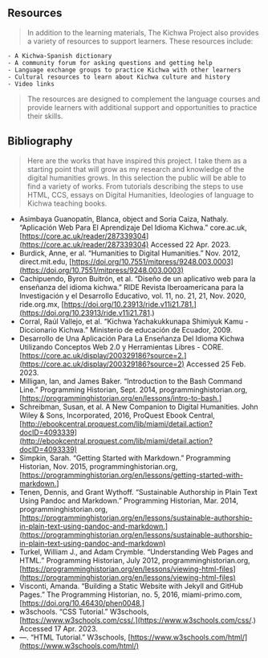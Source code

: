 ## Resources
>In addition to the learning materials, The Kichwa Project also provides a variety of resources to support learners. These resources include:

    - A Kichwa-Spanish dictionary
    - A community forum for asking questions and getting help
    - Language exchange groups to practice Kichwa with other learners
    - Cultural resources to learn about Kichwa culture and history
    - Video links

>The resources are designed to complement the language courses and provide learners with additional support and opportunities to practice their skills.

## Bibliography

>Here are the works that have inspired this project. I take them as a starting point that will grow as my research and knowledge of the digital humanities grows. In this selection the public will be able to find a variety of works. From tutorials describing the steps to use HTML, CCS, essays on Digital Humanities, Ideologies of language to Kichwa teaching books.

- Asimbaya Guanopatín, Blanca, object and Soria Caiza, Nathaly. “Aplicación Web Para El Aprendizaje Del Idioma Kichwa.” core.ac.uk, 
 [https://core.ac.uk/reader/287339304](https://core.ac.uk/reader/287339304) Accessed 22 Apr. 2023.
- Burdick, Anne, er al. “Humanities to Digital Humanities.” Nov. 2012, direct.mit.edu, [https://doi.org/10.7551/mitpress/9248.003.0003](https://doi.org/10.7551/mitpress/9248.003.0003)
- Cachipuendo, Byron Buitrón, et al. “Diseño de un aplicativo web para la enseñanza del idioma kichwa.” RIDE Revista Iberoamericana para la Investigación y el Desarrollo Educativo, vol. 11, no. 21, 21, Nov. 2020, ride.org.mx, [https://doi.org/10.23913/ride.v11i21.781.](https://doi.org/10.23913/ride.v11i21.781.)
- Corral, Raúl Vallejo, et al. “Kichwa Yachakukkunapa Shimiyuk Kamu - Diccionario Kichwa.” Ministerio de educación de Ecuador, 2009.
- Desarrollo de Una Aplicación Para La Enseñanza Del Idioma Kichwa Utilizando Conceptos Web 2.0 y Herramientas Libres - CORE. 
 [https://core.ac.uk/display/200329186?source=2.](https://core.ac.uk/display/200329186?source=2) Accessed 25 Feb. 2023.
- Milligan, Ian, and James Baker. “Introduction to the Bash Command Line.” Programming Historian, Sept. 2014, programminghistorian.org, [https://programminghistorian.org/en/lessons/intro-to-bash.]
- Schreibman, Susan, et al. A New Companion to Digital Humanities. John Wiley & Sons, Incorporated, 2016, ProQuest Ebook Central, 
[http://ebookcentral.proquest.com/lib/miami/detail.action?docID=4093339](http://ebookcentral.proquest.com/lib/miami/detail.action?docID=4093339)
- Simpkin, Sarah. “Getting Started with Markdown.” Programming Historian, Nov. 2015, programminghistorian.org, 
[https://programminghistorian.org/en/lessons/getting-started-with-markdown.]
- Tenen, Dennis, and Grant Wythoff. “Sustainable Authorship in Plain Text Using Pandoc and Markdown.” Programming Historian, Mar. 2014, programminghistorian.org, [https://programminghistorian.org/en/lessons/sustainable-authorship-in-plain-text-using-pandoc-and-markdown.](https://programminghistorian.org/en/lessons/sustainable-authorship-in-plain-text-using-pandoc-and-markdown)
- Turkel, William J., and Adam Crymble. “Understanding Web Pages and HTML.” Programming Historian, July 2012, programminghistorian.org, 
[https://programminghistorian.org/en/lessons/viewing-html-files](https://programminghistorian.org/en/lessons/viewing-html-files)
- Visconti, Amanda. “Building a Static Website with Jekyll and GitHub Pages.” The Programming Historian, no. 5, 2016, miami-primo.com, 
[https://doi.org/10.46430/phen0048.]
- w3schools. “CSS Tutorial.” W3schools, [https://www.w3schools.com/css/.](https://www.w3schools.com/css/.)
 Accessed 17 Apr. 2023.
- —. “HTML Tutorial.” W3schools, [https://www.w3schools.com/html/](https://www.w3schools.com/html/)

